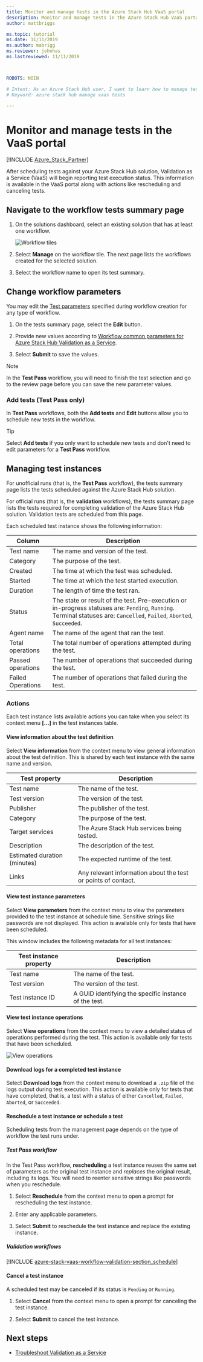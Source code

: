 ```yaml
---
title: Monitor and manage tests in the Azure Stack Hub VaaS portal 
description: Monitor and manage tests in the Azure Stack Hub VaaS portal.
author: mattbriggs

ms.topic: tutorial
ms.date: 11/11/2019
ms.author: mabrigg
ms.reviewer: johnhas
ms.lastreviewed: 11/11/2019



ROBOTS: NOIN

# Intent: As an Azure Stack Hub user, I want to learn how to manage tests in the Azure Stack Hub VaaS portal.
# Keyword: azure stack hub manage vaas tests

---
```



# Monitor and manage tests in the VaaS portal

[!INCLUDE [Azure_Stack_Partner](./includes/azure-stack-partner-appliesto.md)]

After scheduling tests against your Azure Stack Hub solution, Validation as a Service (VaaS) will begin reporting test execution status. This information is available in the VaaS portal along with actions like rescheduling and canceling tests.

## Navigate to the workflow tests summary page

1. On the solutions dashboard, select an existing solution that has at least one workflow.

    ![Workflow tiles](media/tile_all-workflows.png)

1. Select **Manage** on the workflow tile. The next page lists the workflows created for the selected solution.

1. Select the workflow name to open its test summary.

## Change workflow parameters

You may edit the [Test parameters](azure-stack-vaas-parameters.md#test-parameters) specified during workflow creation for any type of workflow.

1. On the tests summary page, select the **Edit** button.

1. Provide new values according to [Workflow common parameters for Azure Stack Hub Validation as a Service](azure-stack-vaas-parameters.md).

1. Select **Submit** to save the values.

> [!NOTE]
> In the **Test Pass** workflow, you will need to finish the test selection and go to the review page before you can save the new parameter values.

### Add tests (Test Pass only)

In **Test Pass** workflows, both the **Add tests** and **Edit** buttons allow you to schedule new tests in the workflow.

> [!TIP]
> Select **Add tests** if you only want to schedule new tests and don't need to edit parameters for a **Test Pass** workflow.

## Managing test instances

For unofficial runs (that is, the **Test Pass** workflow), the tests summary page lists the tests scheduled against the Azure Stack Hub solution.

For official runs (that is, the **validation** workflows), the tests summary page lists the tests required for completing validation of the Azure Stack Hub solution. Validation tests are scheduled from this page.

Each scheduled test instance shows the following information:

| Column | Description |
| --- | --- |
| Test name | The name and version of the test. |
| Category | The purpose of the test. |
| Created | The time at which the test was scheduled. |
| Started | The time at which the test started execution. |
| Duration | The length of time the test ran. |
| Status | The state or result of the test. Pre-execution or in-progress statuses are: `Pending`, `Running`. Terminal statuses are: `Cancelled`, `Failed`, `Aborted`, `Succeeded`. |
| Agent name | The name of the agent that ran the test. |
| Total operations | The total number of operations attempted during the test. |
| Passed operations | The number of operations that succeeded during the test. |
|  Failed Operations | The number of operations that failed during the test. |

### Actions

Each test instance lists available actions you can take when you select its context menu **[...]** in the test instances table.

#### View information about the test definition

Select **View information** from the context menu to view general information about the test definition. This is shared by each test instance with the same name and version.

| Test property | Description |
| -- | -- |
| Test name | The name of the test. |
| Test version | The version of the test. |
| Publisher | The publisher of the test. |
| Category |  The purpose of the test. |
| Target services | The Azure Stack Hub services being tested. |
| Description | The description of the test. |
| Estimated duration (minutes) | The expected runtime of the test. |
| Links | Any relevant information about the test or points of contact. |

#### View test instance parameters

Select **View parameters** from the context menu to view the parameters provided to the test instance at schedule time. Sensitive strings like passwords are not displayed. This action is available only for tests that have been scheduled.

This window includes the following metadata for all test instances:

| Test instance property | Description |
| -- | -- |
| Test name | The name of the test. |
| Test version | The version of the test. |
| Test instance ID | A GUID identifying the specific instance of the test. |

#### View test instance operations

Select **View operations** from the context menu to view a detailed status of operations performed during the test. This action is available only for tests that have been scheduled.

![View operations](media/manage-test_context-menu-operations.png)

#### Download logs for a completed test instance

Select **Download logs** from the context menu to download a `.zip` file of the logs output during test execution. This action is available only for tests that have completed, that is, a test with a status of either `Cancelled`, `Failed`, `Aborted`, or `Succeeded`.

#### Reschedule a test instance or schedule a test

Scheduling tests from the management page depends on the type of workflow the test runs under.

##### Test Pass workflow

In the Test Pass workflow, **rescheduling** a test instance reuses the same set of parameters as the original test instance and *replaces* the original result, including its logs. You will need to reenter sensitive strings like passwords when you reschedule.

1. Select **Reschedule** from the context menu to open a prompt for rescheduling the test instance.

1. Enter any applicable parameters.

1. Select **Submit** to reschedule the test instance and replace the existing instance.

##### Validation workflows

[!INCLUDE [azure-stack-vaas-workflow-validation-section_schedule](includes/azure-stack-vaas-workflow-validation-section_schedule.md)]

#### Cancel a test instance

A scheduled test may be canceled if its status is `Pending` or `Running`.  

1. Select **Cancel** from the context menu to open a prompt for canceling the test instance.

1. Select **Submit** to cancel the test instance.

## Next steps

- [Troubleshoot Validation as a Service](azure-stack-vaas-troubleshoot.md)
